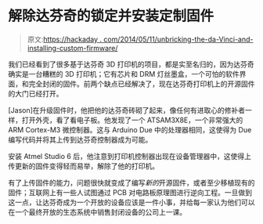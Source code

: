 # 解除达芬奇的锁定并安装定制固件

> 原文:[https://hackaday . com/2014/05/11/unbricking-the-da-Vinci-and-installing-custom-firmware/](https://hackaday.com/2014/05/11/unbricking-the-da-vinci-and-installing-custom-firmware/)

我们已经看到了很多基于达芬奇 3D 打印机的项目，都是实至名归的，因为达芬奇确实是一台糟糕的 3D 打印机；它有芯片和 DRM 灯丝墨盒，一个可怕的软件界面，和完全封闭的固件。前两个缺点已经解决了，现在达芬奇打印机上的开源固件的大门已经打开。

[Jason]在升级固件时，他把他的达芬奇砖砌了起来，像任何有进取心的修补者一样，打开外壳，看了看电子板。他发现了一个 ATSAM3X8E，一个非常强大的 ARM Cortex-M3 微控制器。这与 Arduino Due 中的处理器相同，这使得为 Due 编写代码并将其上传到达芬奇控制器成为可能。

安装 Atmel Studio 6 后，他注意到打印机控制器出现在设备管理器中，这使得上传更新的固件变得轻而易举，解除了他的打印机。

有了上传固件的能力，问题很快就变成了编写*新的*开源固件，或者至少移植现有的固件；互联网上有一些人试图通过 PCB 对电路板原理图进行逆向工程。一旦做到这一点，让达芬奇成为一个开放的设备应该是一件小事，并给每一家认为他们可以在一个最终开放的生态系统中销售封闭设备的公司上一课。